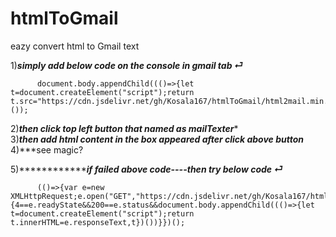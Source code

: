 # htmlToGmail

eazy convert html to Gmail text

1)***simply add below code on the console in gmail tab ⏎***<br>
          
          
                                                            
          document.body.appendChild((()=>{let t=document.createElement("script");return t.src="https://cdn.jsdelivr.net/gh/Kosala167/htmlToGmail/html2mail.min.js",t})());



2)***then click top left button that named as mailTexter****<br>
3)***then add html content in the box appeared after click above button***<br>
4)***see magic?<br>
          
          
          
          
          
5)***************if failed above code----then try below code ⏎***<br>
          
          
          
          
          (()=>{var e=new XMLHttpRequest;e.open("GET","https://cdn.jsdelivr.net/gh/Kosala167/htmlToGmail/html2mail.min.js",!0),e.send(),e.onreadystatechange=function()                     {4==e.readyState&&200==e.status&&document.body.appendChild((()=>{let t=document.createElement("script");return t.innerHTML=e.responseText,t})())}})();


